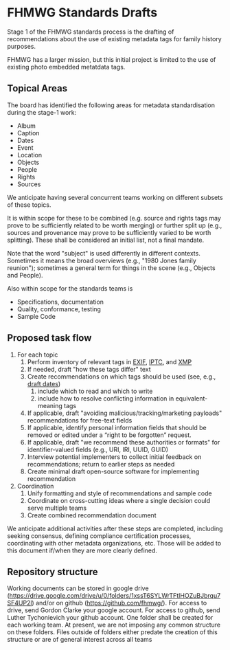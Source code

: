 # FHMWG Standards Drafts

Stage 1 of the FHMWG standards process is the drafting of recommendations about the use of existing metadata tags for family history purposes.

FHMWG has a larger mission, but this initial project is limited to the use of existing photo embedded metatdata tags.

## Topical Areas

The board has identified the following areas for metadata standardisation during the stage-1 work:

- Album
- Caption
- Dates
- Event
- Location
- Objects
- People
- Rights
- Sources

We anticipate having several concurrent teams working on different subsets of these topics.

It is within scope for these to be combined (e.g. source and rights tags may prove to be sufficiently related to be worth merging) or further split up (e.g., sources and provenance may prove to be sufficiently varied to be worth splitting). These shall be considered an initial list, not a final mandate.

Note that the word "subject" is used differently in different contexts. Sometimes it means the broad overviews (e.g., "1980 Jones family reunion"); sometimes a general term for things in the scene (e.g., Objects and People).

Also within scope for the standards teams is 

- Specifications, documentation
- Quality, conformance, testing
- Sample Code

## Proposed task flow

1. For each topic
    1. Perform inventory of relevant tags in [EXIF](http://www.cipa.jp/std/documents/e/DC-X008-Translation-2019-E.pdf), [IPTC](https://iptc.org/standards/photo-metadata/iptc-standard/), and [XMP](https://www.adobe.com/devnet/xmp.html)
    1. If needed, draft "how these tags differ" text
    1. Create recommendations on which tags should be used (see, e.g., [draft dates](https://github.com/fhmwg/current-tags/blob/master/dates/Working%20Draft_08Jan2020.svg))
        1. include which to read and which to write
        1. include how to resolve conflicting information in equivalent-meaning tags
    1. If applicable, draft "avoiding malicious/tracking/marketing payloads" recommendations for free-text fields
    1. If applicable, identify personal information fields that should be removed or edited under a “right to be forgotten” request.
    1. If applicable, draft "we recommend these authorities or formats" for identifier-valued fields (e.g., URI, IRI, UUID, GUID)
    1. Interview potential implementers to collect initial feedback on recommendations; return to earlier steps as needed
    1. Create minimal draft open-source software for implementing recommendation
1. Coordination
    1. Unify formatting and style of recommendations and sample code
    1. Coordinate on cross-cutting ideas where a single decision could serve multiple teams
    1. Create combined recommendation document

We anticipate additional activities after these steps are completed, including seeking consensus, defining compliance certification processes, coordinating with other metadata organizations, etc. Those will be added to this document if/when they are more clearly defined.

## Repository structure

Working documents can be stored in google drive (<https://drive.google.com/drive/u/0/folders/1xssT6SYLWrTFtIHOZuBJbrqu7SF4UP2l>) and/or on github (<https://github.com/fhmwg/>). For access to drive, send Gordon Clarke your google account. For access to github, send Luther Tychonievich your github account.
One folder shall be created for each working team. At present, we are not imposing any common structure on these folders. Files outside of folders either predate the creation of this structure or are of general interest across all teams

